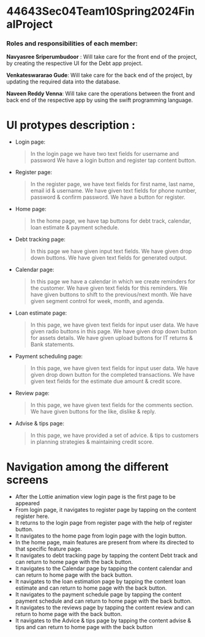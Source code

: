 # 44643Sec04Team10Spring2024FinalProject
### Roles and responsibilities of each member:
**Navyasree Sriperumbudoor** : Will take care for the front end of the project, by creating the respective UI for the Debt app project.

**Venkateswararao Gude**: Will take care for the back end of the project, by updating the required data into the database.

**Naveen Reddy Venna**: Will take care the operations between the front and back end of the respective app by using the swift programming language.

# **UI protypes description :**

* Login page:
	> In the login page we have two text fields for username and password
	> We have a login button and register tap content button.
* Register page:
	> In the register page, we have text fields for first name, last name, email id & username.
	> We have given text fields for phone number, password & confirm password.
	> We have a button for register.
* Home page:
	> In the home page, we have tap buttons for debt track, calendar, loan estimate & payment schedule.
* Debt tracking page:
	> In this page we have given input text fields.
	> We have given drop down buttons.
	> We have given text fields for generated output.
* Calendar page:
	> In this page we have a calendar in which we create reminders for the customer.
	> We have given text fields for this reminders.
	> We have given buttons to shift to the previous/next month.
	> We have given segment control for week, month, and agenda.
* Loan estimate page:
	> In this page, we have given text fields for input user data.
	> We have given radio buttons in this page.
	> We have given drop down button for assets details.
	> We have given upload buttons for IT returns & Bank statements.
* Payment scheduling page:
	> In this page, we have given text fields for input user data.
	> We have given drop down button for the completed transactions.
	> We have given text fields for the estimate due amount & credit score.
* Review page:
	> In this page, we have given text fields for the comments section.
	We have given buttons for the like, dislike & reply.
* Advise & tips page:
	> In this page, we have provided a set of advice. & tips to customers in planning strategies & maintaining credit score.


# **Navigation among the different screens**

* After the Lottie animation view login page is the first page to be appeared
* From login page, it navigates to register page by tapping on the content register here.
* It returns to the login page from register page with the help of register button.
* It navigates to the home page from login page with the login button.
* In the home page, main features are present from where its directed to that specific feature page.
* It navigates to debt tracking page by tapping the content Debt track and can return to home page with the back button.
* It navigates to the Calendar page by tapping the content calendar and can return to home page with the back button.
* It navigates to the loan estimation page by tapping the content loan estimate and can return to home page with the back button.
* It navigates to the payment schedule page by tapping the content payment schedule and can return to home page with the back button.
* It navigates to the reviews page by tapping the content review and can return to home page with the back button.
* It navigates to the Advice & tips page by tapping the content advise & tips and can return to home page with the back button
